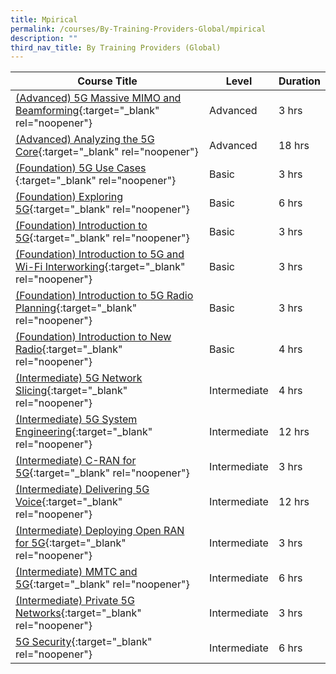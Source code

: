 ```yaml
---
title: Mpirical
permalink: /courses/By-Training-Providers-Global/mpirical
description: ""
third_nav_title: By Training Providers (Global)
---
```

|Course Title  | Level | Duration |
| - | - | - | 
|[(Advanced) 5G Massive MIMO and Beamforming](https://www.mpirical.com/courses/5g-massive-mimo-and-beamforming){:target="_blank" rel="noopener"} |Advanced|3 hrs |
|[(Advanced) Analyzing the 5G Core](https://www.mpirical.com/courses/analyzing-the-5g-core){:target="_blank" rel="noopener"} |Advanced|18 hrs |
|[(Foundation) 5G Use Cases ](https://www.mpirical.com/courses/5g-use-cases){:target="_blank" rel="noopener"} |Basic|3 hrs |
|[(Foundation) Exploring 5G](https://www.mpirical.com/courses/exploring-5g){:target="_blank" rel="noopener"} |Basic|6 hrs |
|[(Foundation) Introduction to 5G](https://www.mpirical.com/courses/introduction-to-5g){:target="_blank" rel="noopener"} |Basic|3 hrs |
|[(Foundation) Introduction to 5G and Wi-Fi Interworking](https://www.mpirical.com/courses/introduction-to-5g-and-wi-fi-interworking){:target="_blank" rel="noopener"} |Basic|3 hrs |
|[(Foundation) Introduction to 5G Radio Planning](https://www.mpirical.com/courses/introduction-to-5g-radio-planning){:target="_blank" rel="noopener"} |Basic|3 hrs |
|[(Foundation) Introduction to New Radio](https://www.mpirical.com/courses/introduction-to-new-radio){:target="_blank" rel="noopener"} |Basic|4 hrs |
|[(Intermediate) 5G Network Slicing](https://www.mpirical.com/courses/5g-network-slicing-updated-2022){:target="_blank" rel="noopener"} |Intermediate|4 hrs |
|[(Intermediate) 5G System Engineering](https://www.mpirical.com/courses/5g-system-engineering-updated-live){:target="_blank" rel="noopener"} |Intermediate|12 hrs |
|[(Intermediate) C-RAN for 5G](https://www.mpirical.com/courses/c-ran-for-5g){:target="_blank" rel="noopener"} |Intermediate|3 hrs |
|[(Intermediate) Delivering 5G Voice](https://www.mpirical.com/courses/delivering-5g-voice){:target="_blank" rel="noopener"} |Intermediate|12 hrs |
|[(Intermediate) Deploying Open RAN for 5G](https://www.mpirical.com/courses/deploying-open-ran-for-5g){:target="_blank" rel="noopener"} |Intermediate|3 hrs |
|[(Intermediate) MMTC and 5G](https://www.mpirical.com/courses/mmtc-and-5g){:target="_blank" rel="noopener"} |Intermediate|6 hrs |
|[(Intermediate) Private 5G Networks](https://www.mpirical.com/courses/private-5g-networks){:target="_blank" rel="noopener"} |Intermediate|3 hrs |
|[5G Security](https://www.mpirical.com/courses/5g-security){:target="_blank" rel="noopener"} |Intermediate|6 hrs |